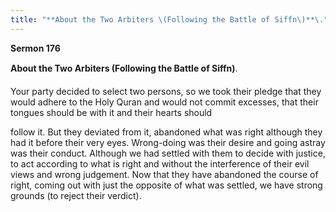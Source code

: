 ```yaml
---
title: "**About the Two Arbiters \(Following the Battle of Siffn\)**\." 
---
```

**Sermon 176**

**About the Two Arbiters \(Following the Battle of Siffn\)**\.

Your party decided to select two persons, so we took their pledge that they would adhere to the Holy Quran and would not commit excesses, that their tongues should be with it and their hearts should

<a id="page615"></a>follow it\. But they deviated from it, abandoned what was right although they had it before their very eyes\. Wrong\-doing was their desire and going astray was their conduct\. Although we had settled with them to decide with justice, to act according to what is right and without the interference of their evil views and wrong judgement\. Now that they have abandoned the course of right, coming out with just the opposite of what was settled, we have strong grounds \(to reject their verdict\)\.

